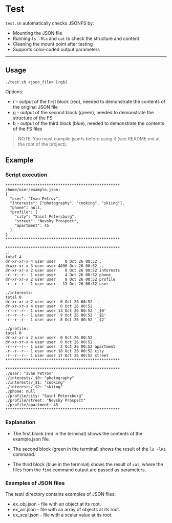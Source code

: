 # Test

`test.sh` automatically checks JSONFS by:

- Mounting the JSON file
- Running `ls -Rla` and `cat` to check the structure and content  
- Cleaning the mount point after testing
- Supports color-coded output parameters
---

## Usage
```
./test.sh <json_file> [rgb] 
```
Options:
- r - output of the first block (red), needed to demonstrate the contents of the original JSON file
- g - output of the second block (green), needed to demonstrate the structure of the FS
- b - output of the third block (blue), needed to demonstrate the contents of the FS files

>NOTE: You must compile jsonfs before using it (see README.md at the root of the project).

## Example

### Script execution
```
**************************************************
/home/user/example.json:
{
  "user": "Ivan Petrov", 
  "interests": ["photography", "cooking", "skiing"],
  "phone": null,
  "profile": {
    "city": "Saint Petersburg",
    "street": "Nevsky Prospect",
    "apartment": 45
  }
}
**************************************************

**************************************************
.:
total 4
dr-xr-xr-x 4 user user    0 Oct 26 00:52 .
drwxr-xr-x 3 user user 4096 Oct 26 00:52 ..
dr-xr-xr-x 2 user user    0 Oct 26 00:52 interests
-r--r--r-- 1 user user    4 Oct 26 00:52 phone
dr-xr-xr-x 2 user user    0 Oct 26 00:52 profile
-r--r--r-- 1 user user   13 Oct 26 00:52 user

./interests:
total 0
dr-xr-xr-x 2 user user  0 Oct 26 00:52  .
dr-xr-xr-x 4 user user  0 Oct 26 00:52  ..
-r--r--r-- 1 user user 13 Oct 26 00:52 '_$0'
-r--r--r-- 1 user user  9 Oct 26 00:52 '_$1'
-r--r--r-- 1 user user  8 Oct 26 00:52 '_$2'

./profile:
total 0
dr-xr-xr-x 2 user user  0 Oct 26 00:52 .
dr-xr-xr-x 4 user user  0 Oct 26 00:52 ..
-r--r--r-- 1 user user  2 Oct 26 00:52 apartment
-r--r--r-- 1 user user 18 Oct 26 00:52 city
-r--r--r-- 1 user user 17 Oct 26 00:52 street
**************************************************

**************************************************
./user: "Ivan Petrov"
./interests/_$0: "photography"
./interests/_$1: "cooking"
./interests/_$2: "skiing"
./phone: null
./profile/city: "Saint Petersburg"
./profile/street: "Nevsky Prospect"
./profile/apartment: 45
**************************************************

```

### Explanation

- The first block (red in the terminal) shows the contents of the example.json file.

- The second block (green in the terminal) shows the result of the `ls -lRa` command.

- The third block (blue in the terminal) shows the result of `cat`,
where the files from the `find` command output are passed as parameters.

### Examples of JSON files

The test/ directory contains examples of JSON files:
* ex_obj.json - file with an object at its root.
* ex_arr.json - file with an array of objects at its root.
* ex_scal.json - file with a scalar value at its root.
